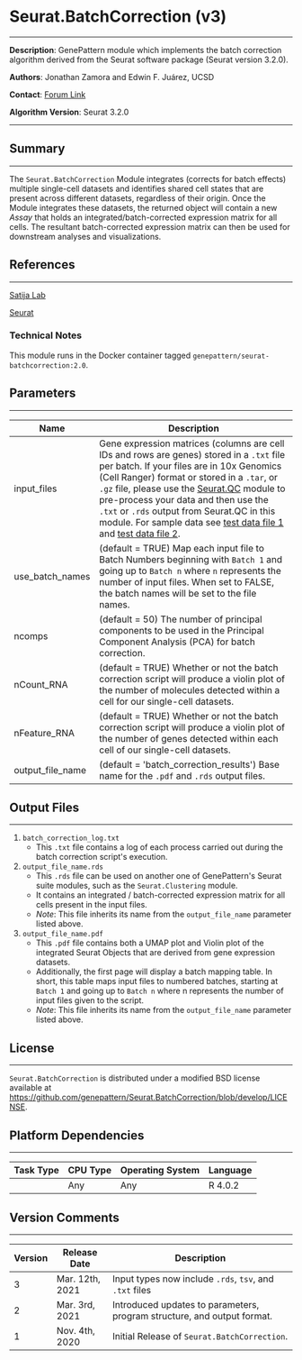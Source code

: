# Seurat.BatchCorrection (v3)
---
**Description**: GenePattern module which implements the batch correction algorithm derived from the Seurat software package (Seurat version 3.2.0).

**Authors**: Jonathan Zamora and Edwin F. Juárez, UCSD

**Contact**: [Forum Link](https://groups.google.com/forum/?utm_medium=email&utm_source=footer#!forum/genepattern-help)

**Algorithm Version**: Seurat 3.2.0

---

## Summary
---

The `Seurat.BatchCorrection` Module integrates (corrects for batch effects) multiple single-cell datasets and identifies shared cell states that are present across different datasets, regardless of their origin. Once the Module integrates these datasets, the returned object will contain a new *Assay* that holds an integrated/batch-corrected expression matrix for all cells. The resultant batch-corrected expression matrix can then be used for downstream analyses and visualizations.


## References
---
[Satija Lab](https://satijalab.org)

[Seurat](https://satijalab.org/seurat/)

### Technical Notes
This module runs in the Docker container tagged `genepattern/seurat-batchcorrection:2.0`.

## Parameters
---

| Name | Description |
-------|--------------
| input_files         | Gene expression matrices (columns are cell IDs and rows are genes) stored in a `.txt` file per batch. If your files are in 10x Genomics (Cell Ranger) format or stored in a `.tar`, or `.gz` file, please use the [Seurat.QC](https://cloud.genepattern.org/gp/pages/index.jsf?lsid=urn:lsid:genepattern.org:module.analysis:00416:2) module to pre-process your data and then use the `.txt` or `.rds` output from Seurat.QC in this module. For sample data see [test data file 1](https://datasets.genepattern.org/data/module_support_files/Conos/small_500x500_HNSCC_noribo.txt) and [test data file 2](https://datasets.genepattern.org/data/module_support_files/Conos/small_500x500_MEL_noribo.txt).|
| use_batch_names | (default = TRUE) Map each input file to Batch Numbers beginning with `Batch 1` and going up to `Batch n` where `n` represents the number of input files. When set to FALSE, the batch names will be set to the file names. 
| ncomps            | (default = 50) The number of principal components to be used in the Principal Component Analysis (PCA) for batch correction. |
| nCount_RNA        | (default = TRUE) Whether or not the batch correction script will produce a violin plot of the number of molecules detected within a cell for our single-cell datasets.|
| nFeature_RNA      | (default = TRUE) Whether or not the batch correction script will produce a violin plot of the number of genes detected within each cell of our single-cell datasets.            |
| output_file_name  | (default = 'batch_correction_results') Base name for the `.pdf` and `.rds` output files. |


## Output Files
---

1. `batch_correction_log.txt`
    - This `.txt` file contains a log of each process carried out during the batch correction script's execution.
2. `output_file_name.rds`
    - This `.rds` file can be used on another one of GenePattern's Seurat suite modules, such as the `Seurat.Clustering` module.
    - It contains an integrated / batch-corrected expression matrix for all cells present in the input files.
    - *Note*: This file inherits its name from the `output_file_name` parameter listed above.
3. `output_file_name.pdf`
    - This `.pdf` file contains both a UMAP plot and Violin plot of the integrated Seurat Objects that are derived from gene expression datasets.
    - Additionally, the first page will display a batch mapping table. In short, this table maps input files to numbered batches, starting at `Batch 1` and going up to `Batch n` where n represents the number of input files given to the script.
    - *Note*: This file inherits its name from the `output_file_name` parameter listed above.


## License
---

`Seurat.BatchCorrection` is distributed under a modified BSD license available at https://github.com/genepattern/Seurat.BatchCorrection/blob/develop/LICENSE.


## Platform Dependencies
---

| Task Type | CPU Type | Operating System | Language |
------------|----------|------------------|----------|
|           |  Any     | Any              | R 4.0.2  |


## Version Comments
---

| Version | Release Date | Description                                 |
----------|--------------|---------------------------------------------|
| 3       | Mar. 12th, 2021 | Input types now include `.rds`, `tsv`, and `.txt` files |
| 2       | Mar. 3rd, 2021 | Introduced updates to parameters, program structure, and output format.|
| 1       | Nov. 4th, 2020 | Initial Release of `Seurat.BatchCorrection`. |
